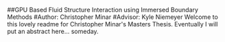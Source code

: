 ##GPU Based Fluid Structure Interaction using Immersed Boundary Methods
#Author: Christopher Minar
#Advisor: Kyle Niemeyer
Welcome to this lovely readme for Christopher Minar's Masters Thesis.
Eventually I will put an abstract here... someday.